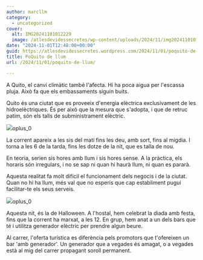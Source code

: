 ```yaml
---
author: marcllm
category:
  - uncategorized
cover:
  alt: IMG20241101012229
  image: /atlesdevidessecretes/wp-content/uploads/2024/11/img20241101012229.jpg
date: "2024-11-01T12:48:00+00:00"
guid: https://atlesdevidessecretes.wordpress.com/2024/11/01/poquito-de-llum/
title: PoQuito de llum
url: /2024/11/01/poquito-de-llum/

---
```

A Quito, el canvi climàtic també l'afecta. Hi ha poca aigua per l'escassa pluja. Això fa que els embassaments siguin buits.

Quito és una ciutat que es proveeix d'energia elèctrica exclusivament de les hidroelèctriques. És per això que la mesura que s'adopta, i que de retruc patim, són els talls de subministrament elèctric.

![](/atlesdevidessecretes/wp-content/uploads/2024/11/image-1.jpg?w=1024)oplus\_0

La corrent apareix a les sis del matí fins les deu, amb sort, fins al migdia. I torna a les 6 de la tarda, fins les dotze de la nit, que es talla de nou.

En teoria, serien sis hores amb llum i sis hores sense. A la pràctica, els horaris són irregulars, i no se sap ni quan hi haurà llum, ni quan es pararà.

Aquesta realitat fa molt difícil el funcionament dels negocis i de la ciutat. Quan no hi ha llum, més val que no esperis que cap establiment pugui facilitar-te els seus serveis.

![](/atlesdevidessecretes/wp-content/uploads/2024/11/image-2.jpg?w=1024)oplus\_0

Aquesta nit, és la de Halloween. A l'hostal, hem celebrat la diada amb festa, fins que la corrent ha marxat, a les 12. En grup, hem anat a un dels bars que té i utilitza generador elèctric per prendre algun beure.

Al carrer, l'oferta turística es diferència pels promotors que t'ofereixen un bar 'amb generador'. Un generador que a vegades és amagat, o a vegades està al mig del carrer propagant soroll permanent.
